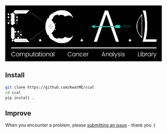 <p align='center'>
  <img src='logo.png' height=180 />
</p>

## Install

```sh
git clone https://github.com/KwatME/ccal
cd ccal
pip install .
```

## Improve

When you encounter a problem, please [submitting an issue](https://github.com/UCSD-CCAL/ccal/issues/new) - thank you :)
